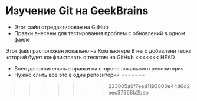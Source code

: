# Изучение Git на GeekBrains
* Этот файл отредактирован на GitHub
* Правки внесены для тестирования проблем с обновлений в одном файле

Этот файл расположен локально на Компьютере
В него добавлени тескт который будет конфликтовать с тесктом на GitHub
<<<<<<< HEAD

* Внес дополнительные правки на стороне локального репозитория
* Нужно слить все это в один репозиторий
=======
>>>>>>> 233005a9f7eed1193800e44d6d2eec37368b2beb
